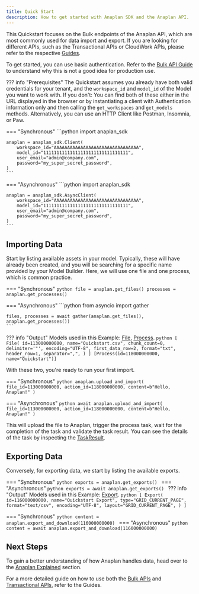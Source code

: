 ```yaml
---
title: Quick Start
description: How to get started with Anaplan SDK and the Anaplan API.
---
```


This Quickstart focuses on the Bulk endpoints of the Anaplan API, which are most commonly used for data import and export. If you are
looking for different APIs, such as the Transactional APIs or CloudWork APIs, please refer to the respective 
[Guides](guides/index.md).

To get started, you can use basic authentication. Refer to the [Bulk API Guide](guides/bulk.md#instantiate-a-client) to
understand why this is not a good idea for production use.

??? info "Prerequisites"
    The Quickstart assumes you already have both valid credentials for your tenant, and the `workspace_id` and 
    `model_id` of the Model you want to work with. If you don't: You can find both of these either in the URL displayed 
    in the browser or by instantiating a client with Authentication information only and then calling the 
    `get_workspaces` and `get_models` methods. Alternatively, you can use an HTTP Client like Postman, Insomnia, 
    or Paw.

=== "Synchronous"
    ```python
    import anaplan_sdk
    
    anaplan = anaplan_sdk.Client(
        workspace_id="AAAAAAAAAAAAAAAAAAAAAAAAAAAAAAAA",
        model_id="11111111111111111111111111111111",
        user_email="admin@company.com",
        password="my_super_secret_password",
    )
    ```

=== "Asynchronous"
    ```python
    import anaplan_sdk
    
    anaplan = anaplan_sdk.AsyncClient(
        workspace_id="AAAAAAAAAAAAAAAAAAAAAAAAAAAAAAAA",
        model_id="11111111111111111111111111111111",
        user_email="admin@company.com",
        password="my_super_secret_password",
    )
    ```


## Importing Data

Start by listing available assets in your model. Typically, these will have already been created, and you will be
searching for a specific name provided by your Model Builder. Here, we will use one file and one process, which is
common practice.

=== "Synchronous"
    ```python
    file = anaplan.get_files()
    processes = anaplan.get_processes()
    ```

=== "Asynchronous"
    ```python
    from asyncio import gather
    
    files, processes = await gather(anaplan.get_files(), anaplan.get_processes())
    ```
??? info "Output"
    Models used in this Example: [File](api/models/bulk.md#anaplan_sdk.models._bulk.File), [Process](api/models/bulk.md#anaplan_sdk.models._bulk.Process).
    ```python
    [
        File(
            id=113000000000,
            name="Quickstart.csv",
            chunk_count=0,
            delimiter='"',
            encoding="UTF-8",
            first_data_row=2,
            format="txt",
            header_row=1,
            separator=",",
        )
    ]
    [Process(id=118000000000, name="Quickstart")]
    ```

With these two, you're ready to run your first import.

=== "Synchronous"
    ```python
    anaplan.upload_and_import(
        file_id=113000000000, action_id=118000000000, content=b"Hello, Anaplan!"
    )
    ```

=== "Asynchronous"
    ```python
    await anaplan.upload_and_import(
        file_id=113000000000, action_id=118000000000, content=b"Hello, Anaplan!"
    )
    ```
    
This will upload the file to Anaplan, trigger the process task, wait for the completion of the task and validate the task result. You can see the details of the task by inspecting the [TaskResult](api/models/bulk.md#anaplan_sdk.models._bulk.TaskResult).

## Exporting Data

Conversely, for exporting data, we start by listing the available exports.

=== "Synchronous"
    ```python
    exports = anaplan.get_exports()
    ```
=== "Asynchronous"
    ```python
    exports = await anaplan.get_exports()
    ```
??? info "Output"
    Models used in this Example: [Export](api/models/bulk.md#anaplan_sdk.models._bulk.Export).
    ```python
    [
        Export(
            id=116000000000,
            name="Quickstart Export",
            type="GRID_CURRENT_PAGE",
            format="text/csv",
            encoding="UTF-8",
            layout="GRID_CURRENT_PAGE",
        )
    ]
    ```

=== "Synchronous"
    ```python
    content = anaplan.export_and_download(116000000000)
    ```
=== "Asynchronous"
    ```python
    content = await anaplan.export_and_download(116000000000)
    ```

## Next Steps

To gain a better understanding of how Anaplan handles data, head over to the [Anaplan Explained](concepts.md)
section.

For a more detailed guide on how to use both the [Bulk APIs](guides/bulk.md)
and [Transactional APIs](guides/transactional.md), refer
to the Guides.
